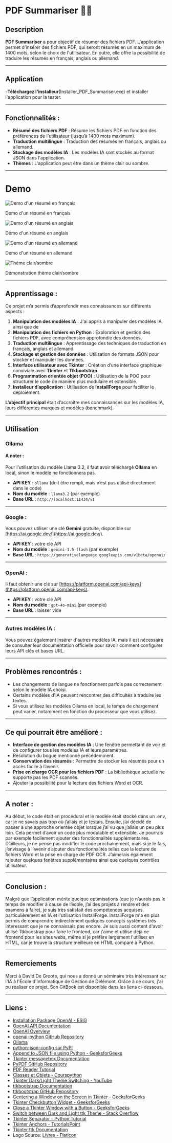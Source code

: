 # PDF Summariser 🤖📖


## Description  
**PDF Summariser** a pour objectif de résumer des fichiers PDF. L'application permet d'insérer des fichiers PDF, qui seront résumés en un maximum de 1400 mots, selon le choix de l'utilisateur. En outre, elle offre la possibilité de traduire les résumés en français, anglais ou allemand.

---

## Application

-**Téléchargez l'installeur**(Installer_PDF_Summariser.exe) et installer l'application pour la tester.

---

## Fonctionnalités :  
- **Résumé des fichiers PDF** : Résume  les fichiers PDF en fonction des préférences de l'utilisateur (jusqu’à 1400 mots maximum).  
- **Traduction multilingue** : Traduction des résumés en français, anglais ou allemand.  
- **Stockage des modèles IA** : Les modèles IA sont stockés au format JSON dans l'application.  
- **Thèmes** : L'application peut être dans un thème clair ou sombre.  

---

# Demo

![Demo d'un résumé en français](Demo/PDF-Summariser-demo.gif)

Démo d'un résumé en français

![Demo d'un résumé en anglais](Demo/PDF-Summariser-demo-ollama.gif)

Démo d'un résumé en anglais

![Demo d'un résumé en allemand](Demo/PDF-Summariser-demo-deutsch.gif)

Démo d'un résumé en allemand

![Thème clair/sombre](Demo/PDF-Summariser-demo-themes.gif)

Démonstration thème clair/sombre

---

## Apprentissage :  
Ce projet m’a permis d’approfondir mes connaissances sur différents aspects :  
1. **Manipulation des modèles IA** : J'ai appris à manipuler des modèles IA ainsi que de  
2. **Manipulation des fichiers en Python** : Exploration et gestion des fichiers PDF, avec compréhension approfondie des données.  
3. **Traduction multilingue** : Apprentissage des techniques de traduction en français, anglais et allemand.  
4. **Stockage et gestion des données** : Utilisation de formats JSON pour stocker et manipuler les données.  
5. **Interface utilisateur avec Tkinter** : Création d’une interface graphique conviviale avec **Tkinter** et **Ttkbootstrap**.  
6. **Programmation orientée objet (POO)** : Utilisation de la POO pour structurer le code de manière plus modulaire et extensible.  
7. **Installeur d’application** : Utilisation de **InstallForge** pour faciliter le déploiement. 

**L’objectif principal** était d’accroître mes connaissances sur les modèles IA, leurs différentes marques et modèles (benchmark).

---

## Utilisation

### Ollama 
#### A noter :  
Pour l'utilisation du modèle Llama 3.2, il faut avoir téléchargé **Ollama** en local, sinon le modèle ne fonctionnera pas.  

- **API KEY** : `ollama` (doit être rempli, mais n’est pas utilisé directement dans le code)  
- **Nom du modèle** : `llama3.2` (par exemple)  
- **Base URL** : `http://localhost:11434/v1`

---

### Google :  
Vous pouvez utiliser une clé **Gemini** gratuite, disponible sur [https://ai.google.dev/](https://ai.google.dev/).  
- **API KEY** : votre clé API  
- **Nom du modèle** : `gemini-1.5-flash` (par exemple)  
- **Base URL** : `https://generativelanguage.googleapis.com/v1beta/openai/`

---

### OpenAI :  
Il faut obtenir une clé sur [https://platform.openai.com/api-keys](https://platform.openai.com/api-keys).
- **API KEY** : votre clé API  
- **Nom du modèle** : `gpt-4o-mini` (par exemple)  
- **Base URL** : laisser vide  

---

### Autres modèles IA :  
Vous pouvez également insérer d'autres modèles IA, mais il est nécessaire de consulter leur documentation officielle pour savoir comment configurer leurs API clés et bases URL.

---

## Problèmes rencontrés :  
- Les changements de langue ne fonctionnent parfois pas correctement selon le modèle IA choisi.
- Certains modèles d'IA peuvent rencontrer des difficultés à traduire les textes. 
- Si vous utilisez les modèles Ollama en local, le temps de chargement peut varier, notamment en fonction du processeur que vous utilisez.

---

## Ce qui pourrait être amélioré :  
- **Interface de gestion des modèles IA** : Une fenêtre permettant de voir et de configurer tous les modèles IA et leurs paramètres.  
- Résolution du bogue mentionné précédemment.  
- **Conservation des résumés** : Permettre de stocker les résumés pour un accès facile à l’avenir.  
- **Prise en charge OCR pour les fichiers PDF** : La bibliothèque actuelle ne supporte pas les PDF scannés.  
- Ajouter la possibilité pour la lecture des fichiers Word et OCR.

---

## A noter :
Au début, le code était en procédural et le modèle était stocké dans un .env, car je ne savais pas trop où j’allais et je testais. Ensuite, j’ai décidé de passer à une approche orientée objet lorsque j’ai vu que j’allais un peu plus loin. Cela permet d’avoir un code plus modulable et extensible. Je pourrais par exemple facilement ajouter des fonctionnalités supplémentaires. D’ailleurs, je ne pense pas modifier le code prochainement, mais si je le fais, j’envisage à l’avenir d’ajouter des fonctionnalités telles que la lecture de fichiers Word et la prise en charge de PDF OCR. J’aimerais également rajouter quelques fenêtres supplémentaires ainsi que quelques contrôles utilisateur.

---

## Conclusion :  
Malgré que l’application mérite quelque optimisations (que je n’aurais pas le temps de modifier à cause de l’école, j’ai des projets à rendre et des examens à faire), je suis très satisfait des compétences acquises, particulièrement en IA et l'utilisation InstallForge. InstallForge m'a en plus permis de comprendre indirectement quelques concepts systèmes très interessant que je ne connaissais pas encore. Je suis aussi content d'avoir utilisé Ttkboostrap pour faire le frontend, car j'aime et utilise déjà ce frontend pour les sites webs, même si je préfère largement l'utiliser en HTML, car je trouve la structure meilleure en HTML comparé à Python.

---

## Remerciements
Merci à David De Groote, qui nous a donné un séminaire très intéressant sur l'IA à l'École d'Informatique de Gestion de Delémont. Grâce à ce cours, j'ai pu réaliser ce projet. Son GitBook est disponible dans les liens ci-dessous.

---

## Liens :
- [Installation Package OpenAI - ESIG](https://esig.degroote.ch/mardi-3-decembre-2024/pratique-api/installation-package-openai-et-test)
- [OpenAI API Documentation](https://platform.openai.com/docs/api-reference/introduction)
- [OpenAI Overview](https://platform.openai.com/docs/overview)
- [openai-python GitHub Repository](https://github.com/openai/openai-python)
- [Ollama](https://ollama.com/)
- [python-json-config sur PyPI](https://pypi.org/project/python-json-config/)
- [Append to JSON file using Python - GeeksforGeeks](https://www.geeksforgeeks.org/append-to-json-file-using-python/)
- [Tkinter messagebox Documentation](https://docs.python.org/3/library/tkinter.messagebox.html)
- [PyPDF GitHub Repository](https://github.com/py-pdf/pypdf)
- [PDF Reader Tutorial](https://pdfreader.readthedocs.io/en/latest/tutorial.html)
- [Classes et Objets - Courspython](https://courspython.com/classes-et-objets.html)
- [Tkinter Dark/Light Theme Switching - YouTube](https://www.youtube.com/watch?v=PIaccbMT6fo)
- [ttkbootstrap Documentation](https://ttkbootstrap.readthedocs.io)
- [ttkbootstrap GitHub Repository](https://github.com/israel-dryer/ttkbootstrap)
- [Centering a Window on the Screen in Tkinter - GeeksforGeeks](https://www.geeksforgeeks.org/how-to-center-a-window-on-the-screen-in-tkinter/)
- [Tkinter Checkbutton Widget - GeeksforGeeks](https://www.geeksforgeeks.org/python-tkinter-checkbutton-widget/)
- [Close a Tkinter Window with a Button - GeeksforGeeks](https://www.geeksforgeeks.org/how-to-close-a-tkinter-window-with-a-button/)
- [Switch between Dark and Light ttk Theme - Stack Overflow](https://stackoverflow.com/questions/66576662/how-to-switch-between-dark-and-light-ttk-theme)
- [Tkinter Separator - Python Tutorial](https://www.pythontutorial.net/tkinter/tkinter-separator/)
- [Tkinter Anchors - TutorialsPoint](https://www.tutorialspoint.com/python/tk_anchors.htm)
- [Tkinter ttk Documentation](https://docs.python.org/fr/3.13/library/tkinter.ttk.html)
- Logo Source: [Livres - Flaticon](https://www.flaticon.com/fr/chercher?word=livre)
